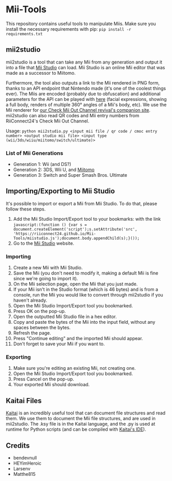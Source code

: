 # Mii-Tools

This repository contains useful tools to manipulate Miis. Make sure you install the necessary requirements with pip: `pip install -r requirements.txt`

## mii2studio

mii2studio is a tool that can take any Mii from any generation and output it into a file that [Mii Studio](https://accounts.nintendo.com/mii_studio) can load. Mii Studio is an online Mii editor that was made as a successor to Miitomo.

Furthermore, the tool also outputs a link to the Mii rendered in PNG form, thanks to an API endpoint that Nintendo made (it's one of the coolest things ever). The Miis are encoded (probably due to obfuscation) and additional parameters for the API can be played with [here](https://pf2m.com/tools/mii/) (facial expressions, showing a full body, renders of multiple 360° angles of a Mii's body, etc). We use the Mii renderer for [our Check Mii Out Channel revival's companion site](https://miicontest.wii.rc24.xyz/). mii2studio can also read QR codes and Mii entry numbers from RiiConnect24's Check Mii Out Channel.

Usage: `python mii2studio.py <input mii file / qr code / cmoc entry number> <output studio mii file> <input type (wii/3ds/wiiu/miitomo/switch/ultimate)>`

### List of Mii Generations

* Generation 1: Wii (and DS?)
* Generation 2: 3DS, Wii U, and [Miitomo](https://kaeru.world/projects/kaerutomo)
* Generation 3: Switch and Super Smash Bros. Ultimate

## Importing/Exporting to Mii Studio

It's possible to import or export a Mii from Mii Studio. To do that, please follow these steps.

1. Add the Mii Studio Import/Export tool to your bookmarks: with the link `javascript:(function () {var s = document.createElement('script');s.setAttribute('src', 'https://riiconnect24.github.io/Mii-Tools/miistudio.js');document.body.appendChild(s);}());`
1. Go to the [Mii Studio](https://accounts.nintendo.com/mii_studio) website.

### Importing

1. Create a new Mii with Mii Studio.
1. Save the Mii (you don't need to modify it, making a default Mii is fine since we're going to import it).
1. On the Mii selection page, open the Mii that you just made.
1. If your Mii isn't in the Studio format (which is 46 bytes) and is from a console, run the Mii you would like to convert through mii2studio if you haven't already.
1. Open the Mii Studio Import/Export tool you bookmarked.  
1. Press OK on the pop-up.
1. Open the outputted Mii Studio file in a hex editor.
1. Copy and paste the bytes of the Mii into the input field, without any spaces between the bytes.
1. Refresh the page.
1. Press "Continue editing" and the imported Mii should appear.
1. Don't forget to save your Mii if you want to.

### Exporting

1. Make sure you're editing an existing Mii, not creating one.
1. Open the Mii Studio Import/Export tool you bookmarked.
1. Press Cancel on the pop-up.
1. Your exported Mii should download.

## Kaitai Files

[Kaitai](https://kaitai.io/) is an incredibly useful tool that can document file structures and read them. We use them to document the Mii file structures, and are used in mii2studio. The .ksy file is in the Kaitai language, and the .py is used at runtime for Python scripts (and can be compiled with [Kaitai's IDE](https://ide.kaitai.io/)).

## Credits

* bendevnull
* HEYimHeroic
* Larsenv
* Matthe815
